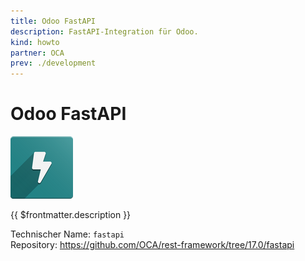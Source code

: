 ```yaml
---
title: Odoo FastAPI
description: FastAPI-Integration für Odoo.
kind: howto
partner: OCA
prev: ./development
---
```

# Odoo FastAPI
![](attachments/icon_oca_fastapi.png)

{{ $frontmatter.description }}

Technischer Name: `fastapi`\
Repository: <https://github.com/OCA/rest-framework/tree/17.0/fastapi>
